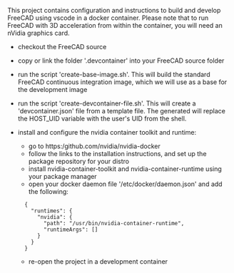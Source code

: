 This project contains configuration and instructions to build and develop FreeCAD using vscode in a docker container.  Please note that to run FreeCAD with 3D acceleration from within the container, you will need an nVidia graphics card.

- checkout the FreeCAD source

- copy or link the folder '.devcontainer' into your FreeCAD source folder

- run the script 'create-base-image.sh'.  This will build the standard FreeCAD continuous integration image, which we will use as a base for the development image

- run the script 'create-devcontainer-file.sh'.  This will create a 'devcontainer.json' file from a template file.  The generated will replace the HOST_UID variable with the user's UID from the shell.

- install and configure the nvidia container toolkit and runtime:
  - go to https:/github.com/nvidia/nvidia-docker
  - follow the links to the installation instructions, and set up the package repository for your distro
  - install nvidia-container-toolkit and nvidia-container-runtime using your package manager
  - open your docker daemon file '/etc/docker/daemon.json' and add the following:
  ```
    {
      "runtimes": {
        "nvidia": {
          "path": "/usr/bin/nvidia-container-runtime",
          "runtimeArgs": []
        }  
      }
    }
  ```

  - re-open the project in a development container
